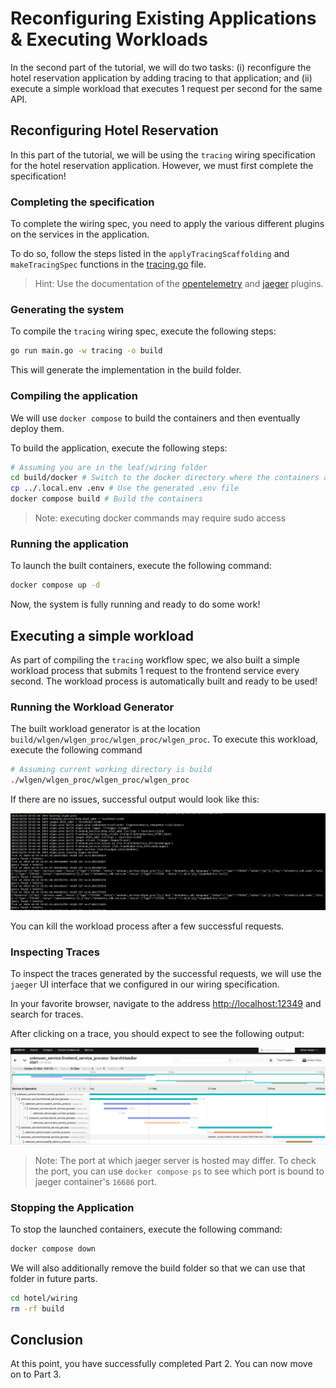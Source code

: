 # Reconfiguring Existing Applications & Executing Workloads

In the second part of the tutorial, we will do two tasks: (i) reconfigure the hotel reservation application by adding tracing to that application; and (ii) execute a simple workload that executes 1 request per second for the same API.

## Reconfiguring Hotel Reservation

In this part of the tutorial, we will be using the `tracing` wiring specification for the hotel reservation application. However, we must first complete the specification!

### Completing the specification

To complete the wiring spec, you need to apply the various different plugins on the services in the application.

To do so, follow the steps listed in the `applyTracingScaffolding`  and `makeTracingSpec` functions in the [tracing.go](./hotel/wiring/specs/tracing.go) file.

> Hint: Use the documentation of the [opentelemetry](https://github.com/Blueprint-uServices/blueprint/tree/main/plugins/opentelemetry#readme) and [jaeger](https://github.com/Blueprint-uServices/blueprint/tree/main/plugins/jaeger#readme) plugins.

### Generating the system

To compile the `tracing` wiring spec, execute the following steps:

```bash
go run main.go -w tracing -o build
```

This will generate the implementation in the build folder.

### Compiling the application

We will use `docker compose` to build the containers and then eventually deploy them.

To build the application, execute the following steps:

```bash
# Assuming you are in the leaf/wiring folder
cd build/docker # Switch to the docker directory where the containers are
cp ../.local.env .env # Use the generated .env file
docker compose build # Build the containers
```

> Note: executing docker commands may require sudo access

### Running the application

To launch the built containers, execute the following command:

```bash
docker compose up -d
```

Now, the system is fully running and ready to do some work!

## Executing a simple workload

As part of compiling the `tracing` workflow spec, we also built a simple workload process that submits 1 request to the frontend service every second. The workload process is automatically built and ready to be used!

### Running the Workload Generator

The built workload generator is at the location `build/wlgen/wlgen_proc/wlgen_proc/wlgen_proc`. To execute this workload, execute the following command

```bash
# Assuming current working directory is build
./wlgen/wlgen_proc/wlgen_proc/wlgen_proc
```

If there are no issues, successful output would look like this:

![Output](./outputs/hotel_simple_workload.png)

You can kill the workload process after a few successful requests.

### Inspecting Traces

To inspect the traces generated by the successful requests, we will use the `jaeger` UI interface that we configured in our wiring specification.

In your favorite browser, navigate to the address [http://localhost:12349](http://localhost:12349) and search for traces.

After clicking on a trace, you should expect to see the following output:

![Output](./outputs/hotel_jaeger.png)

> Note: The port at which jaeger server is hosted may differ. To check the port, you can use `docker compose ps` to see which port is bound to jaeger container's `16686` port.

### Stopping the Application

To stop the launched containers, execute the following command:

```bash
docker compose down
```

We will also additionally remove the build folder so that we can use that folder in future parts.

```bash
cd hotel/wiring
rm -rf build
```

## Conclusion

At this point, you have successfully completed Part 2. You can now move on to Part 3.
